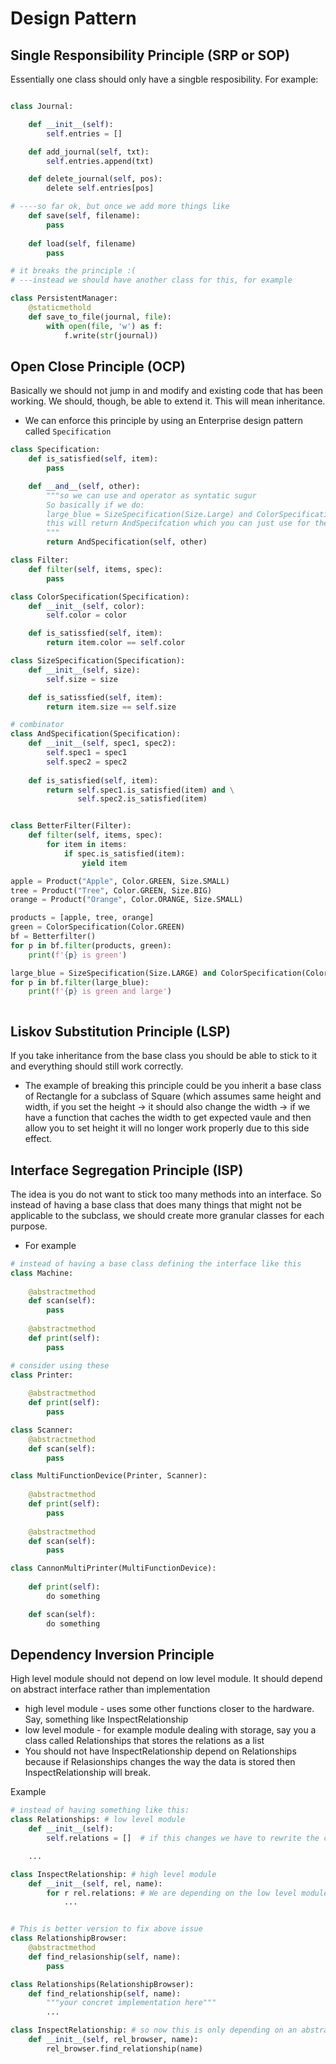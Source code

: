 # Design Pattern

## Single Responsibility Principle (SRP or SOP)
Essentially one class should only have a singble resposibility.
For example:
```python

class Journal:

	def __init__(self):
		self.entries = []

	def add_journal(self, txt):
		self.entries.append(txt)

	def delete_journal(self, pos):
		delete self.entries[pos]

# ----so far ok, but once we add more things like
    def save(self, filename):
		pass
	
	def load(self, filename)
		pass

# it breaks the principle :(
# ---instead we should have another class for this, for example

class PersistentManager:
	@staticmethold
	def save_to_file(journal, file):
		with open(file, 'w') as f:
			f.write(str(journal))
```

## Open Close Principle (OCP)
Basically we should not jump in and modify and existing code that has been working. We should, though, be able to extend it. This will mean inheritance. 
- We can enforce this principle by using an Enterprise design pattern called `Specification`
```python
class Specification:
	def is_satisfied(self, item):
		pass

	def __and__(self, other):
		"""so we can use and operator as syntatic sugur
		So basically if we do:
		large_blue = SizeSpecification(Size.Large) and ColorSpecification(Color.GREEN)
		this will return AndSpecifcation which you can just use for the filter
		"""
		return AndSpecification(self, other)

class Filter:
	def filter(self, items, spec):
		pass

class ColorSpecification(Specification):
	def __init__(self, color):
		self.color = color

	def is_satissfied(self, item):
		return item.color == self.color

class SizeSpecification(Specification):
	def __init__(self, size):
		self.size = size

	def is_satissfied(self, item):
		return item.size == self.size

# combinator
class AndSpecification(Specification):
	def __init__(self, spec1, spec2):
		self.spec1 = spec1
		self.spec2 = spec2
	
	def is_satisfied(self, item):
		return self.spec1.is_satisfied(item) and \
		       self.spec2.is_satisfied(item)


class BetterFilter(Filter):
	def filter(self, items, spec):
		for item in items:
			if spec.is_satisfied(item):
				yield item

apple = Product("Apple", Color.GREEN, Size.SMALL)
tree = Product("Tree", Color.GREEN, Size.BIG)
orange = Product("Orange", Color.ORANGE, Size.SMALL)

products = [apple, tree, orange]
green = ColorSpecification(Color.GREEN)
bf = Betterfilter()
for p in bf.filter(products, green):
	print(f'{p} is green')

large_blue = SizeSpecification(Size.LARGE) and ColorSpecification(Color.GREEN)
for p in bf.filter(large_blue):
	print(f'{p} is green and large')



```

## Liskov Substitution Principle (LSP)
If you take inheritance from the base class you should be able to stick to it and everything should still work correctly.
- The example of breaking this principle could be you inherit a base class of Rectangle for a subclass of Square (which assumes same height and width, if you set the height -> it should also change the width -> if we have a function that caches the width to get expected vaule and then allow you to set height it will no longer work properly due to this side effect. 

## Interface Segregation Principle (ISP)
The idea is you do not want to stick too many methods into an interface. So instead of having a base class that does many things that might not be applicable to the subclass, we should create more granular classes for each purpose. 
- For example 
```python
# instead of having a base class defining the interface like this
class Machine:
	
	@abstractmethod
	def scan(self):
		pass
	
	@abstractmethod
	def print(self):
		pass

# consider using these
class Printer:
	
	@abstractmethod
	def print(self):
		pass

class Scanner:
	@abstractmethod
	def scan(self):
		pass

class MultiFunctionDevice(Printer, Scanner):
	
	@abstractmethod
	def print(self):
		pass
    
	@abstractmethod
	def scan(self):
		pass

class CannonMultiPrinter(MultiFunctionDevice):
	
	def print(self):
		do something

	def scan(self):
		do something
```

## Dependency Inversion Principle
High level module should not depend on low level module. It should depend on abstract interface rather than implementation
- high level module - uses some other functions closer to the hardware. Say, something like InspectRelationship
- low level module - for example module dealing with storage, say you a class called Relationships that stores the relations as a list
- You should not have InspectRelationship depend on Relationships because if Relasionships changes the way the data is stored then InspectRelationship will break.

Example
```python
# instead of having something like this:
class Relationships: # low level module
	def __init__(self):
		self.relations = []  # if this changes we have to rewrite the code for InspectRelaship

	...

class InspectRelationship: # high level module
	def __init__(self, rel, name):
		for r rel.relations: # We are depending on the low level module!! Remenber, this should not depend on concret implementation but should depend on abstractions
			...


# This is better version to fix above issue
class RelationshipBrowser:
	@abstractmethod
	def find_relasionship(self, name):
		pass

class Relationships(RelationshipBrowser):
    def find_relationship(self, name):
		"""your concret implementation here"""
	    ...

class InspectRelationship: # so now this is only depending on an abstraction
	def __init__(self, rel_browser, name):
		rel_browser.find_relationship(name)
```
